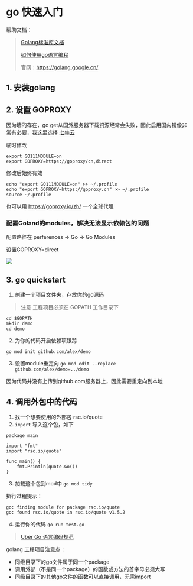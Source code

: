 # go 快速入门

帮助文档：
> [Golang标准库文档](https://studygolang.com/pkgdoc)
> 
> [如何使用go语言编程](https://go-zh.org/doc/code.html)
> 
> 官网：https://golang.google.cn/ 

## 1. 安装golang

## 2. 设置 GOPROXY 

因为墙的存在，go get从国外服务器下载资源经常会失败，因此启用国内镜像非常有必要，我这里选择 [七牛云](https://goproxy.cn/)

临时修改
```
export GO111MODULE=on
export GOPROXY=https://goproxy/cn,direct
```

修改后始终有效
```
echo "export GO111MODULE=on" >> ~/.profile
echo "export GOPROXY=https://goproxy.cn" >> ~/.profile
source ~/.profile
```

也可以用 https://goproxy.io/zh/ 一个全球代理

### 配置Goland的modules，解决无法显示依赖包的问题
配置路径在 perferences -> Go -> Go Modules

设置GOPROXY=direct

![](../assets/16288472977494.jpg)

## 3. go quickstart

1. 创建一个项目文件夹，存放你的go源码

> 注意 工程项目必须在 GOPATH 工作目录下
```
cd $GOPATH
mkdir demo
cd demo
```

2. 为你的代码开启依赖项跟踪
```
go mod init github.com/alex/demo
```

3. 设置module重定向 `go mod edit --replace github.com/alex/demo=../demo`

因为代码并没有上传到github.com服务器上，因此需要重定向到本地

## 4. 调用外包中的代码
1. 找一个想要使用的外部包 rsc.io/quote
2. `import` 导入这个包，如下
```golang
package main

import "fmt"
import "rsc.io/quote"

func main() {
    fmt.Println(quote.Go())
}
```
3. 加载这个包到mod中 `go mod tidy`

执行过程提示：
```
go: finding module for package rsc.io/quote
go: found rsc.io/quote in rsc.io/quote v1.5.2
```

4. 运行你的代码 `go run test.go`


> [Uber Go 语言编码规范](https://github.com/xxjwxc/uber_go_guide_cn)


golang 工程项目注意点：

- 同级目录下的go文件属于同一个package
- 调用外部（不是同一个package）的函数或方法的首字母必须大写
- 同级目录下的其他go文件的函数可以直接调用，无需import

